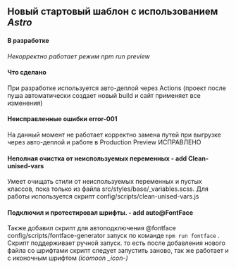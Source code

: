 ## Новый стартовый шаблон с использованием _Astro_

#### В разработке

_Некорректно работает режим npm run preview_

#### Что сделано

При разработке используется авто-деплой через Actions (проект после пуша автоматически создает новый build и сайт применяет все изменения)

#### Неисправленные ошибки error-001

На данный момент не работает корректно замена путей при выгрузке через авто-деплой и работе в Production Preview ИСПРАВЛЕНО

#### Неполная очистка от неиспользуемых переменных - add Clean-unised-vars

Умеет очищать стили от неиспользуемых переменных и пустых классов, пока только из файла src/styles/base/\_variables.scss. Для работы используется скрипт config/scripts/clean-unised-vars.js

#### Подключил и протестировал шрифты. - add auto@FontFace

Также добавил скрипт для автоподключения @fontface config/scripts/fontface-generator запуск по команде `npm run fontface` . Скрипт поддерживает ручной запуск. то есть после добавления нового файла со шрифтами скрипт следует запустить заново, так же работает и с иконочным шрифтом _(icomoon \_icon-)_

